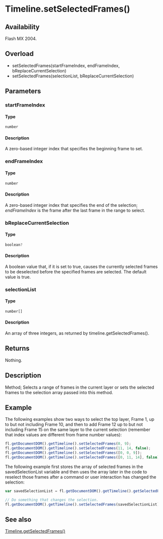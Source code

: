 # Timeline.setSelectedFrames()

## Availability

Flash MX 2004.

## Overload

- setSelectedFrames(startFrameIndex, endFrameIndex, bReplaceCurrentSelection)
- setSelectedFrames(selectionList, bReplaceCurrentSelection)

## Parameters

### **startFrameIndex**

#### Type

```typescript
number
```

#### Description

A zero-based integer index that specifies the beginning frame to set.

### **endFrameIndex**

#### Type

```typescript
number
```

#### Description

A zero-based integer index that specifies the end of the selection; *endFrameIndex* is the frame after the last frame in the range to select.

### **bReplaceCurrentSelection**

#### Type

```typescript
boolean?
```

#### Description

A boolean value that, if it is set to true, causes the currently selected frames to be deselected before the specified frames are selected. The default value is true.

### **selectionList**

#### Type

```typescript
number[]
```

#### Description

An array of three integers, as returned by timeline.getSelectedFrames().

## Returns

Nothing.

## Description

Method; Selects a range of frames in the current layer or sets the selected frames to the selection array passed into this method.

## Example

The following examples show two ways to select the top layer, Frame 1, up to but not including Frame 10, and then to add Frame 12 up to but not including Frame 15 on the same layer to the current selection (remember that index values are different from frame number values):

```javascript
fl.getDocumentDOM().getTimeline().setSelectedFrames(0, 9);
fl.getDocumentDOM().getTimeline().setSelectedFrames(11, 14, false);
fl.getDocumentDOM().getTimeline().setSelectedFrames([0, 0, 9]);
fl.getDocumentDOM().getTimeline().setSelectedFrames([0, 11, 14], false);
```

The following example first stores the array of selected frames in the savedSelectionList variable and then uses the array later in the code to reselect those frames after a command or user interaction has changed the selection:

```javascript
var savedSelectionList = fl.getDocumentDOM().getTimeline().getSelectedFrames();

// Do something that changes the selection.
fl.getDocumentDOM().getTimeline().setSelectedFrames(savedSelectionList);
```

## See also

[Timeline.getSelectedFrames()](../Timeline_object/Timeline25.md)
